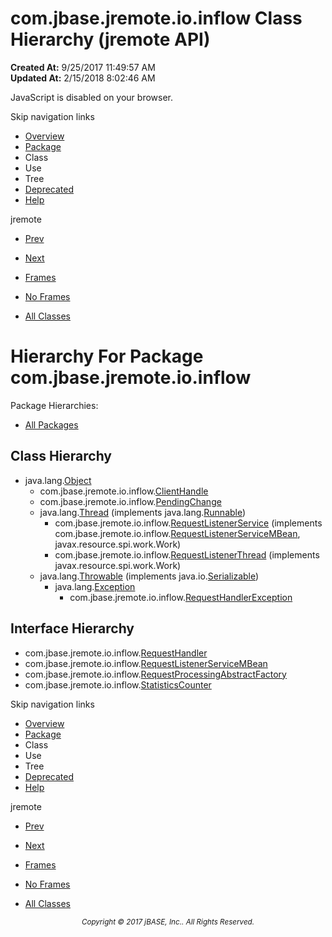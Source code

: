 # com.jbase.jremote.io.inflow Class Hierarchy (jremote   API)

**Created At:** 9/25/2017 11:49:57 AM  
**Updated At:** 2/15/2018 8:02:46 AM  

<script type="text/javascript"><!--
    try {
        if (location.href.indexOf('is-external=true') == -1) {
            parent.document.title="com.jbase.jremote.io.inflow Class Hierarchy (jremote   API)";
        }
    }
    catch(err) {
    }
//--></script><noscript><div>JavaScript is disabled on your browser.</div></noscript><!-- ========= START OF TOP NAVBAR ======= -->
<!--   -->
Skip navigation links
<!--   -->
- [Overview](../../../../../overview-summary.html)
- [Package](/39256-inflow/com_jbase_jremote_io_inflow_package-summary)
- Class
- Use
- Tree
- [Deprecated](../../../../../deprecated-list.html)
- [Help](../../../../../help-doc.html)


jremote <br>

- [Prev](/39254-exception/com_jbase_jremote_io_exception_package-tree)
- [Next](/39258-jca/com_jbase_jremote_jca_package-tree)


- [Frames](../../../../../index.html?com/jbase/jremote/io/inflow//39256-inflow/com_jbase_jremote_io_inflow_package-tree)
- [No Frames](/39256-inflow/com_jbase_jremote_io_inflow_package-tree)


- [All Classes](../../../../../allclasses-noframe.html)


<script type="text/javascript"><!--
  allClassesLink = document.getElementById("allclasses_navbar_top");
  if(window==top) {
    allClassesLink.style.display = "block";
  }
  else {
    allClassesLink.style.display = "none";
  }
  //--></script>
<!--   -->
<!-- ========= END OF TOP NAVBAR ========= -->
# Hierarchy For Package com.jbase.jremote.io.inflow
Package Hierarchies:
- [All Packages](../../../../../overview-tree.html)

## Class Hierarchy

- java.lang.[Object](http://java.sun.com/j2se/1.5.0/docs/api/java/lang/Object.html?is-external=true "class or interface in java.lang")
    - com.jbase.jremote.io.inflow.[ClientHandle](/39256-inflow/com_jbase_jremote_io_inflow_ClientHandle "class in com.jbase.jremote.io.inflow")
    - com.jbase.jremote.io.inflow.[PendingChange](/39256-inflow/com_jbase_jremote_io_inflow_PendingChange "class in com.jbase.jremote.io.inflow")
    - java.lang.[Thread](http://java.sun.com/j2se/1.5.0/docs/api/java/lang/Thread.html?is-external=true "class or interface in java.lang") (implements java.lang.[Runnable](http://java.sun.com/j2se/1.5.0/docs/api/java/lang/Runnable.html?is-external=true "class or interface in java.lang"))
        - com.jbase.jremote.io.inflow.[RequestListenerService](/39256-inflow/com_jbase_jremote_io_inflow_RequestListenerService "class in com.jbase.jremote.io.inflow") (implements com.jbase.jremote.io.inflow.[RequestListenerServiceMBean](/39256-inflow/com_jbase_jremote_io_inflow_RequestListenerServiceMBean "interface in com.jbase.jremote.io.inflow"), javax.resource.spi.work.Work)
        - com.jbase.jremote.io.inflow.[RequestListenerThread](/39256-inflow/com_jbase_jremote_io_inflow_RequestListenerThread "class in com.jbase.jremote.io.inflow") (implements javax.resource.spi.work.Work)
    - java.lang.[Throwable](http://java.sun.com/j2se/1.5.0/docs/api/java/lang/Throwable.html?is-external=true "class or interface in java.lang") (implements java.io.[Serializable](http://java.sun.com/j2se/1.5.0/docs/api/java/io/Serializable.html?is-external=true "class or interface in java.io"))
        - java.lang.[Exception](http://java.sun.com/j2se/1.5.0/docs/api/java/lang/Exception.html?is-external=true "class or interface in java.lang")
            - com.jbase.jremote.io.inflow.[RequestHandlerException](/39256-inflow/com_jbase_jremote_io_inflow_RequestHandlerException "class in com.jbase.jremote.io.inflow")


## Interface Hierarchy

- com.jbase.jremote.io.inflow.[RequestHandler](/39256-inflow/com_jbase_jremote_io_inflow_RequestHandler "interface in com.jbase.jremote.io.inflow")
- com.jbase.jremote.io.inflow.[RequestListenerServiceMBean](/39256-inflow/com_jbase_jremote_io_inflow_RequestListenerServiceMBean "interface in com.jbase.jremote.io.inflow")
- com.jbase.jremote.io.inflow.[RequestProcessingAbstractFactory](/39256-inflow/com_jbase_jremote_io_inflow_RequestProcessingAbstractFactory "interface in com.jbase.jremote.io.inflow")
- com.jbase.jremote.io.inflow.[StatisticsCounter](/39256-inflow/com_jbase_jremote_io_inflow_StatisticsCounter "interface in com.jbase.jremote.io.inflow")
<!-- ======= START OF BOTTOM NAVBAR ====== -->
<!--   -->
Skip navigation links
<!--   -->
- [Overview](../../../../../overview-summary.html)
- [Package](/39256-inflow/com_jbase_jremote_io_inflow_package-summary)
- Class
- Use
- Tree
- [Deprecated](../../../../../deprecated-list.html)
- [Help](../../../../../help-doc.html)


jremote <br>

- [Prev](/39254-exception/com_jbase_jremote_io_exception_package-tree)
- [Next](/39258-jca/com_jbase_jremote_jca_package-tree)


- [Frames](../../../../../index.html?com/jbase/jremote/io/inflow//39256-inflow/com_jbase_jremote_io_inflow_package-tree)
- [No Frames](/39256-inflow/com_jbase_jremote_io_inflow_package-tree)


- [All Classes](../../../../../allclasses-noframe.html)


<script type="text/javascript"><!--
  allClassesLink = document.getElementById("allclasses_navbar_bottom");
  if(window==top) {
    allClassesLink.style.display = "block";
  }
  else {
    allClassesLink.style.display = "none";
  }
  //--></script>
<!--   -->
<!-- ======== END OF BOTTOM NAVBAR ======= -->
<small>			<center>			<i>Copyright © 2017 jBASE, Inc.. All Rights Reserved.</i>		</center></small>
